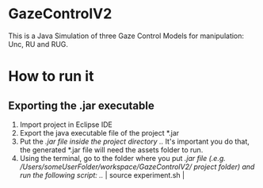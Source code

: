 GazeControlV2
=============

This is a Java Simulation of three Gaze Control Models for manipulation: Unc, RU and RUG.


# How to run it

## Exporting the .jar executable

1. Import project in Eclipse IDE
2. Export the java executable file of the project *.jar 
3. Put the *.jar file inside the project directory
..* It's important you do that, the generated *.jar file will need the assets folder to run.
4. Using the terminal, go to the folder where you put *.jar file (.e.g. /Users/someUserFolder/workspace/GazeControlV2/ project folder) 
   and run the following script:
..* | source experiment.sh |

